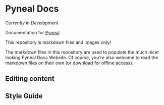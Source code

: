 # Pyneal Docs

*Currently in Development*

Documentation for [Pyneal](https://github.com/jeffmacinnes/pyneal)

This repository is markdown files and images only!

The markdown files in this repository are used to populate the much nicer looking Pyneal Docs Website. Of course, you're also welcome to read the markdown files on their own (or download for offline access).

## Editing content

## Style Guide
